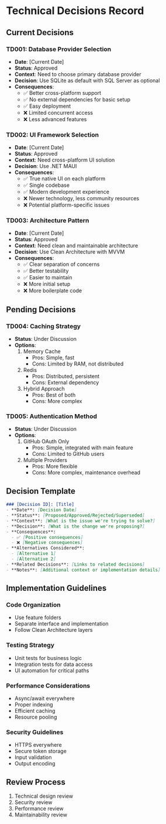 # Technical Decisions Record

## Current Decisions

### TD001: Database Provider Selection
- **Date**: [Current Date]
- **Status**: Approved
- **Context**: Need to choose primary database provider
- **Decision**: Use SQLite as default with SQL Server as optional
- **Consequences**:
  - ✅ Better cross-platform support
  - ✅ No external dependencies for basic setup
  - ✅ Easy deployment
  - ❌ Limited concurrent access
  - ❌ Less advanced features

### TD002: UI Framework Selection
- **Date**: [Current Date]
- **Status**: Approved
- **Context**: Need cross-platform UI solution
- **Decision**: Use .NET MAUI
- **Consequences**:
  - ✅ True native UI on each platform
  - ✅ Single codebase
  - ✅ Modern development experience
  - ❌ Newer technology, less community resources
  - ❌ Potential platform-specific issues

### TD003: Architecture Pattern
- **Date**: [Current Date]
- **Status**: Approved
- **Context**: Need clean and maintainable architecture
- **Decision**: Use Clean Architecture with MVVM
- **Consequences**:
  - ✅ Clear separation of concerns
  - ✅ Better testability
  - ✅ Easier to maintain
  - ❌ More initial setup
  - ❌ More boilerplate code

## Pending Decisions

### TD004: Caching Strategy
- **Status**: Under Discussion
- **Options**:
  1. Memory Cache
     - Pros: Simple, fast
     - Cons: Limited by RAM, not distributed
  2. Redis
     - Pros: Distributed, persistent
     - Cons: External dependency
  3. Hybrid Approach
     - Pros: Best of both
     - Cons: More complex

### TD005: Authentication Method
- **Status**: Under Discussion
- **Options**:
  1. GitHub OAuth Only
     - Pros: Simple, integrated with main feature
     - Cons: Limited to GitHub users
  2. Multiple Providers
     - Pros: More flexible
     - Cons: More complex, maintenance overhead

## Decision Template
```markdown
### [Decision ID]: [Title]
- **Date**: [Decision Date]
- **Status**: [Proposed/Approved/Rejected/Superseded]
- **Context**: [What is the issue we're trying to solve?]
- **Decision**: [What is the change we're proposing?]
- **Consequences**:
  - ✅ [Positive consequences]
  - ❌ [Negative consequences]
- **Alternatives Considered**:
  - [Alternative 1]
  - [Alternative 2]
- **Related Decisions**: [Links to related decisions]
- **Notes**: [Additional context or implementation details]
```

## Implementation Guidelines

### Code Organization
- Use feature folders
- Separate interface and implementation
- Follow Clean Architecture layers

### Testing Strategy
- Unit tests for business logic
- Integration tests for data access
- UI automation for critical paths

### Performance Considerations
- Async/await everywhere
- Proper indexing
- Efficient caching
- Resource pooling

### Security Guidelines
- HTTPS everywhere
- Secure token storage
- Input validation
- Output encoding

## Review Process
1. Technical design review
2. Security review
3. Performance review
4. Maintainability review
